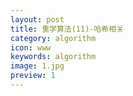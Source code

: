 ```yaml
---
layout: post
title: 重学算法(11)-哈希相关
category: algorithm
icon: www
keywords: algorithm
image: 1.jpg
preview: 1
---
```

